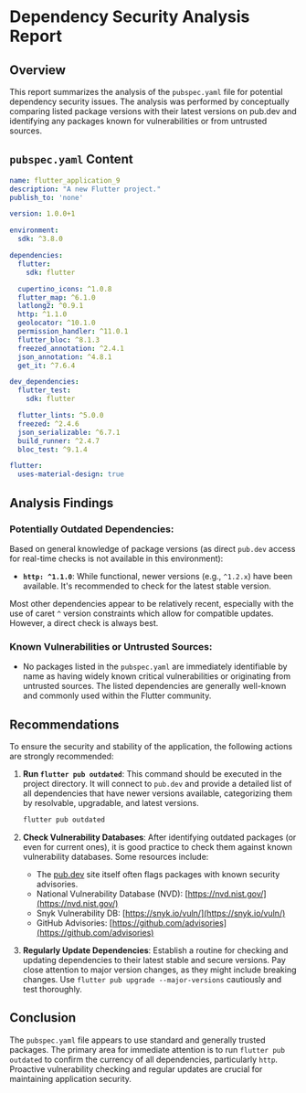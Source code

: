 # Dependency Security Analysis Report

## Overview

This report summarizes the analysis of the `pubspec.yaml` file for potential dependency security issues. The analysis was performed by conceptually comparing listed package versions with their latest versions on pub.dev and identifying any packages known for vulnerabilities or from untrusted sources.

## `pubspec.yaml` Content

```yaml
name: flutter_application_9
description: "A new Flutter project."
publish_to: 'none'

version: 1.0.0+1

environment:
  sdk: ^3.8.0

dependencies:
  flutter:
    sdk: flutter

  cupertino_icons: ^1.0.8
  flutter_map: ^6.1.0
  latlong2: ^0.9.1
  http: ^1.1.0
  geolocator: ^10.1.0
  permission_handler: ^11.0.1
  flutter_bloc: ^8.1.3
  freezed_annotation: ^2.4.1
  json_annotation: ^4.8.1
  get_it: ^7.6.4

dev_dependencies:
  flutter_test:
    sdk: flutter

  flutter_lints: ^5.0.0
  freezed: ^2.4.6
  json_serializable: ^6.7.1
  build_runner: ^2.4.7
  bloc_test: ^9.1.4

flutter:
  uses-material-design: true
```

## Analysis Findings

### Potentially Outdated Dependencies:

Based on general knowledge of package versions (as direct `pub.dev` access for real-time checks is not available in this environment):

*   **`http: ^1.1.0`**: While functional, newer versions (e.g., `^1.2.x`) have been available. It's recommended to check for the latest stable version.

Most other dependencies appear to be relatively recent, especially with the use of caret `^` version constraints which allow for compatible updates. However, a direct check is always best.

### Known Vulnerabilities or Untrusted Sources:

*   No packages listed in the `pubspec.yaml` are immediately identifiable by name as having widely known critical vulnerabilities or originating from untrusted sources. The listed dependencies are generally well-known and commonly used within the Flutter community.

## Recommendations

To ensure the security and stability of the application, the following actions are strongly recommended:

1.  **Run `flutter pub outdated`**: This command should be executed in the project directory. It will connect to `pub.dev` and provide a detailed list of all dependencies that have newer versions available, categorizing them by resolvable, upgradable, and latest versions.
    ```bash
    flutter pub outdated
    ```

2.  **Check Vulnerability Databases**: After identifying outdated packages (or even for current ones), it is good practice to check them against known vulnerability databases. Some resources include:
    *   The [pub.dev](https://pub.dev) site itself often flags packages with known security advisories.
    *   National Vulnerability Database (NVD): [https://nvd.nist.gov/](https://nvd.nist.gov/)
    *   Snyk Vulnerability DB: [https://snyk.io/vuln/](https://snyk.io/vuln/)
    *   GitHub Advisories: [https://github.com/advisories](https://github.com/advisories)

3.  **Regularly Update Dependencies**: Establish a routine for checking and updating dependencies to their latest stable and secure versions. Pay close attention to major version changes, as they might include breaking changes. Use `flutter pub upgrade --major-versions` cautiously and test thoroughly.

## Conclusion

The `pubspec.yaml` file appears to use standard and generally trusted packages. The primary area for immediate attention is to run `flutter pub outdated` to confirm the currency of all dependencies, particularly `http`. Proactive vulnerability checking and regular updates are crucial for maintaining application security.
